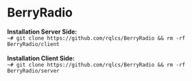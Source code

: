 # BerryRadio 
**Installation Server Side:**
<br>
``~# git clone https://github.com/rqlcs/BerryRadio && rm -rf BerryRadio/client``
<br><br>
**Installation Client Side:**
<br>
``~# git clone https://github.com/rqlcs/BerryRadio && rm -rf BerryRadio/server``  
